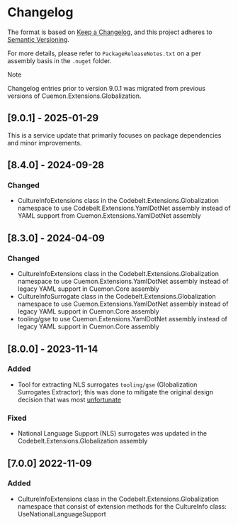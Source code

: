# Changelog

The format is based on [Keep a Changelog](https://keepachangelog.com/en/1.1.0/), and this project adheres to [Semantic Versioning](https://semver.org/spec/v2.0.0.html).

For more details, please refer to `PackageReleaseNotes.txt` on a per assembly basis in the `.nuget` folder.

> [!NOTE]  
> Changelog entries prior to version 9.0.1 was migrated from previous versions of Cuemon.Extensions.Globalization.

## [9.0.1] - 2025-01-29

This is a service update that primarily focuses on package dependencies and minor improvements.

## [8.4.0] - 2024-09-28

### Changed

- CultureInfoExtensions class in the Codebelt.Extensions.Globalization namespace to use Codebelt.Extensions.YamlDotNet assembly instead of YAML support from Cuemon.Extensions.YamlDotNet assembly

## [8.3.0] - 2024-04-09

### Changed

- CultureInfoExtensions class in the Codebelt.Extensions.Globalization namespace to use Cuemon.Extensions.YamlDotNet assembly instead of legacy YAML support in Cuemon.Core assembly
- CultureInfoSurrogate class in the Codebelt.Extensions.Globalization namespace to use Cuemon.Extensions.YamlDotNet assembly instead of legacy YAML support in Cuemon.Core assembly
- tooling/gse to use Cuemon.Extensions.YamlDotNet assembly instead of legacy YAML support in Cuemon.Core assembly 

## [8.0.0] - 2023-11-14

### Added

- Tool for extracting NLS surrogates `tooling/gse` (Globalization Surrogates Extractor); this was done to mitigate the original design decision that was most [unfortunate](https://github.com/gimlichael/Cuemon/commit/71ff4f9ecb95897170aab1e6ba894c320ae095bd)

### Fixed

- National Language Support (NLS) surrogates was updated in the Codebelt.Extensions.Globalization assembly

## [7.0.0] 2022-11-09

### Added

- CultureInfoExtensions class in the Codebelt.Extensions.Globalization namespace that consist of extension methods for the CultureInfo class: UseNationalLanguageSupport
